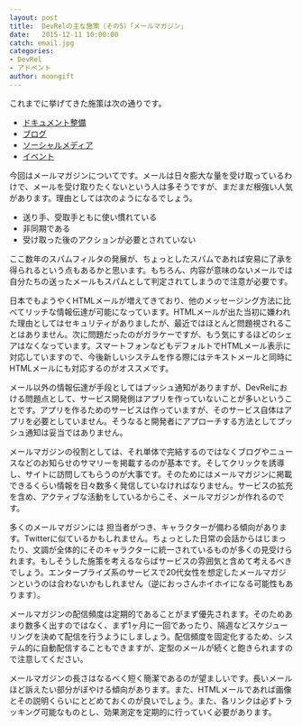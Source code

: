 ```yaml
---
layout: post
title:  DevRelの主な施策（その5）「メールマガジン」
date:   2015-12-11 10:00:00
catch: email.jpg
categories:
- DevRel
- アドベント
author: moongift
---
```


これまでに挙げてきた施策は次の通りです。

- [ドキュメント整備](https://devrel.jp/blog/2015/12/documentation/)
- [ブログ](https://devrel.jp/blog/2015/12/blog/)
- [ソーシャルメディア](https://devrel.jp/blog/2015/12/social-media/)
- [イベント](https://devrel.jp/blog/2015/12/events/)

今回はメールマガジンについてです。メールは日々膨大な量を受け取っているわけで、メールを受け取りたくないという人は多そうですが、まだまだ根強い人気があります。理由としては次のようになるでしょう。

- 送り手、受取手ともに使い慣れている
- 非同期である
- 受け取った後のアクションが必要とされていない

ここ数年のスパムフィルタの発展が、ちょっとしたスパムであれば安易に了承を得られるという点もあるかと思います。もちろん、内容が意味のないメールでは自分たちの送ったメールもスパムとして判定されてしまうので注意が必要です。

日本でもようやくHTMLメールが増えてきており、他のメッセージング方法に比べてリッチな情報伝達が可能になっています。HTMLメールが出た当初に嫌われた理由としてはセキュリティがありましたが、最近ではほとんど問題視されることはありません。次に問題だったのがガラケーですが、もう気にするほどのシェアはなくなっています。スマートフォンなどもデフォルトでHTMLメール表示に対応していますので、今後新しいシステムを作る際にはテキストメールと同時にHTMLメールにも対応するのがオススメです。

メール以外の情報伝達が手段としてはプッシュ通知がありますが、DevRelにおける問題点として、サービス開発側はアプリを作っていないことが多いということです。アプリを作るためのサービスは作っていますが、そのサービス自体はアプリを必要としていません。そうなると開発者にアプローチする方法としてプッシュ通知は妥当ではありません。

メールマガジンの役割としては、それ単体で完結するのではなくブログやニュースなどのお知らせのサマリーを掲載するのが基本です。そしてクリックを誘導し、サイトに訪問してもらうのが大事です。そのためにはメールマガジンに掲載できるくらい情報を日々数多く発信していなければなりません。サービスの拡充を含め、アクティブな活動をしているからこそ、メールマガジンが作れるのです。

多くのメールマガジンには 担当者がつき、キャラクターが備わる傾向があります。Twitterに似ているかもしれません。ちょっとした日常の会話からはじまったり、文調が全体的にそのキャラクターに統一されているものが多くの見受けられます。もしそうした施策を考えるならばサービスの雰囲気と含めて考えるべきでしょう。エンタープライズ系のサービスで20代女性を想定したメールマガジンというのは合わないかもしれません（逆におっさんホイホイになる可能性もあります）。

メールマガジンの配信頻度は定期的であることがまず優先されます。そのためあまり数多く出すのではなく、まず1ヶ月に一回であったり、隔週などスケジューリングを決めて配信を行うようにしましょう。配信頻度を固定化するため、システム的に自動配信することもできますが、定型のメールが続くと飽きられますので注意してください。

メールマガジンの長さはなるべく短く簡潔であるのが望ましいです。長いメールほど訴えたい部分がぼやける傾向があります。また、HTMLメールであれば画像とその説明くらいにとどめておくのが良いでしょう。また、各リンクは必ずトラッキング可能なものとし、効果測定を定期的に行っていく必要があります。

